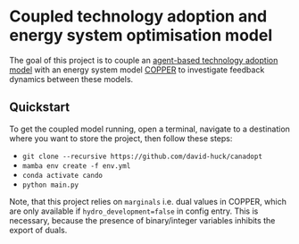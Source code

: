 # Coupled technology adoption and energy system optimisation model

The goal of this project is to couple an [agent-based technology adoption model](https://github.com/david-huck/abetam) with an energy system model [COPPER](https://gitlab.com/McPherson/copper.git) to investigate feedback dynamics between these models.

## Quickstart

To get the coupled model running, open a terminal, navigate to a destination where you want to store the project, then follow these steps:

* `git clone --recursive https://github.com/david-huck/canadopt`
* `mamba env create -f env.yml`
* `conda activate cando`
* `python main.py`

Note, that this project relies on `marginals` i.e. dual values in COPPER, which are only available if `hydro_development=false` in config entry. This is necessary, because the presence of binary/integer variables inhibits the export of duals.